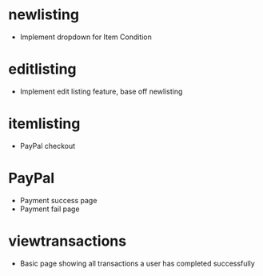 # newlisting 
- Implement dropdown for Item Condition

# editlisting 
- Implement edit listing feature, base off newlisting

# itemlisting
- PayPal checkout 

# PayPal
- Payment success page 
- Payment fail page 

# viewtransactions
- Basic page showing all transactions a user has completed successfully